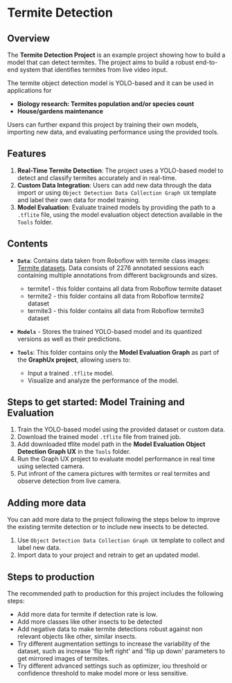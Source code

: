 # Termite Detection

## Overview

The **Termite Detection Project** is an example project showing how to build a model that can detect termites. The project aims to build a robust end-to-end system that identifies termites from live video input.

The termite object detection model is YOLO-based and it can be used in applications for

- **Biology research: Termites population and/or species count**
- **House/gardens maintenance**

Users can further expand this project by training their own models, importing new data, and evaluating performance using the provided tools.
			 
## Features

1. **Real-Time Termite Detection**: The project uses a YOLO-based model to detect and classify termites accurately and in real-time.   
2. **Custom Data Integration**: Users can add new data through the data import or using `Object Detection Data Collection Graph UX` template and label their own data for model training.
3. **Model Evaluation**: Evaluate trained models by providing the path to a `.tflite` file, using the model evaluation object detection available in the `Tools` folder.


## Contents

- **`Data`**: Contains data taken from Roboflow with termite class images: [Termite datasets](https://universe.roboflow.com/search?q=termite+object+detection). Data consists of 2276 annotated sessions each containing multiple annotations from different backgrounds and sizes. 

	- termite1	- this folder contains all data from Roboflow termite dataset
	- termite2	- this folder contains all data from Roboflow termite2 dataset
	- termite3	- this folder contains all data from Roboflow termite3 dataset

- **`Models`** - Stores the trained YOLO-based model and its quantized versions as well as their predictions.

- **`Tools`**: This folder contains only the **Model Evaluation Graph** as part of the **GraphUx project**, allowing users to:
  - Input a trained `.tflite` model.
  - Visualize and analyze the performance of the model.


## Steps to get started: Model Training and Evaluation
  
   1. Train the YOLO-based model using the provided dataset or custom data.
   2. Download the trained model `.tflite` file from trained job. 
   3. Add downloaded tflite model path in the **Model Evaluation Object Detection Graph UX** in the `Tools` folder.
   4. Run the Graph UX project to evaluate model performance in real time using selected camera.
   5. Put infront of the camera pictures with termites or real termites and observe detection from live camera.

## Adding more data
You can add more data to the project following the steps below to improve the existing termite detection or to include new insects to be detected.
 1. Use `Object Detection Data Collection Graph UX` template to collect and label new data.
 2. Import data to your project and retrain to get an updated model.


## Steps to production
The recommended path to production for this project includes the following steps:
- Add more data for termite if detection rate is low.
- Add more classes like other insects to be detected
- Add negative data to make termite detections robust against non relevant objects like other, similar insects.
- Try different augmentation settings to increase the variability of the dataset, such as increase 'flip left right' and 'flip up down' parameters to get mirrored images of termites.
- Try different advanced settings such as optimizer,  iou threshold or confidence threshold to make model more or less sensitive.

